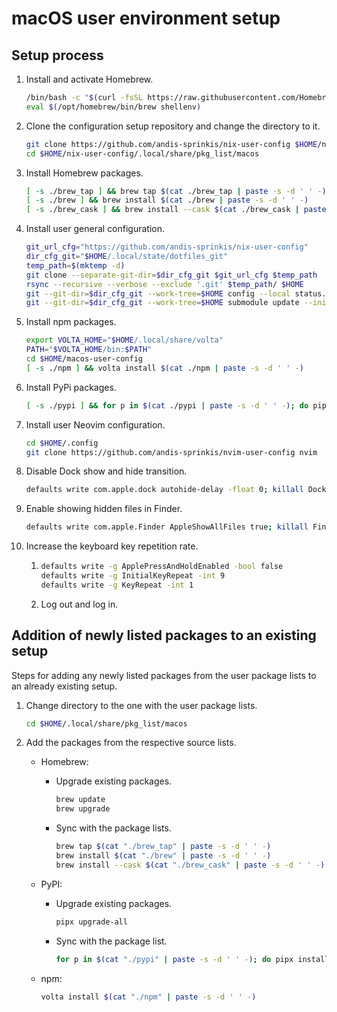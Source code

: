 # macOS user environment setup

## Setup process

1. Install and activate Homebrew.
    ```sh
    /bin/bash -c "$(curl -fsSL https://raw.githubusercontent.com/Homebrew/install/HEAD/install.sh)"
    eval $(/opt/homebrew/bin/brew shellenv)
    ```
1. Clone the configuration setup repository and change the directory to it.
    ```sh
    git clone https://github.com/andis-sprinkis/nix-user-config $HOME/nix-user-config
    cd $HOME/nix-user-config/.local/share/pkg_list/macos
    ```
1. Install Homebrew packages.
    ```sh
    [ -s ./brew_tap ] && brew tap $(cat ./brew_tap | paste -s -d ' ' -)
    [ -s ./brew ] && brew install $(cat ./brew | paste -s -d ' ' -)
    [ -s ./brew_cask ] && brew install --cask $(cat ./brew_cask | paste -s -d ' ' -)
    ```
1. Install user general configuration.
    ```sh
    git_url_cfg="https://github.com/andis-sprinkis/nix-user-config"
    dir_cfg_git="$HOME/.local/state/dotfiles_git"
    temp_path=$(mktemp -d)
    git clone --separate-git-dir=$dir_cfg_git $git_url_cfg $temp_path
    rsync --recursive --verbose --exclude '.git' $temp_path/ $HOME
    git --git-dir=$dir_cfg_git --work-tree=$HOME config --local status.showUntrackedFiles no
    git --git-dir=$dir_cfg_git --work-tree=$HOME submodule update --init
    ```
1. Install npm packages.
    ```sh
    export VOLTA_HOME="$HOME/.local/share/volta"
    PATH="$VOLTA_HOME/bin:$PATH"
    cd $HOME/macos-user-config
    [ -s ./npm ] && volta install $(cat ./npm | paste -s -d ' ' -)
    ```
1. Install PyPi packages.
    ```sh
    [ -s ./pypi ] && for p in $(cat ./pypi | paste -s -d ' ' -); do pipx install $p; done
    ```
1. Install user Neovim configuration.
    ```sh
    cd $HOME/.config
    git clone https://github.com/andis-sprinkis/nvim-user-config nvim
    ```
1. Disable Dock show and hide transition.
    ```sh
    defaults write com.apple.dock autohide-delay -float 0; killall Dock
    ```
1. Enable showing hidden files in Finder.
    ```sh
    defaults write com.apple.Finder AppleShowAllFiles true; killall Finder
    ```
1. Increase the keyboard key repetition rate.
    1. ```sh
       defaults write -g ApplePressAndHoldEnabled -bool false
       defaults write -g InitialKeyRepeat -int 9
       defaults write -g KeyRepeat -int 1
       ```
    1. Log out and log in.

## Addition of newly listed packages to an existing setup

Steps for adding any newly listed packages from the user package lists to an already existing setup.

1. Change directory to the one with the user package lists.
    ```sh
    cd $HOME/.local/share/pkg_list/macos
    ```
1. Add the packages from the respective source lists.

    - Homebrew:

        - Upgrade existing packages.
            ```sh
            brew update
            brew upgrade
            ```
        - Sync with the package lists.
            ```sh
            brew tap $(cat "./brew_tap" | paste -s -d ' ' -)
            brew install $(cat "./brew" | paste -s -d ' ' -)
            brew install --cask $(cat "./brew_cask" | paste -s -d ' ' -)
            ```

    - PyPI:

        - Upgrade existing packages.
            ```sh
            pipx upgrade-all
            ```
        - Sync with the package list.
            ```sh
            for p in $(cat "./pypi" | paste -s -d ' ' -); do pipx install "$p"; done
            ```

    - npm:

        ```sh
        volta install $(cat "./npm" | paste -s -d ' ' -)
        ```
